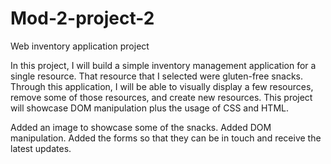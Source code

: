# Mod-2-project-2
Web inventory application project

In this project, I will build a simple inventory management application for a single resource. That resource that I selected were gluten-free snacks. Through this application, I will be able to visually display a few resources, remove some of those resources, and create new resources. This project will showcase DOM manipulation plus the usage of CSS and HTML. 


Added an image to showcase some of the snacks.
Added DOM manipulation.
Added the forms so that they can be in touch and receive the latest updates. 
